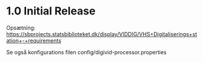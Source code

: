 1.0 Initial Release
===================
Opsætning: https://sbprojects.statsbiblioteket.dk/display/VIDDIG/VHS+Digitaliserings+station+-+requirements

Se også konfigurations filen config/digivid-processor.properties